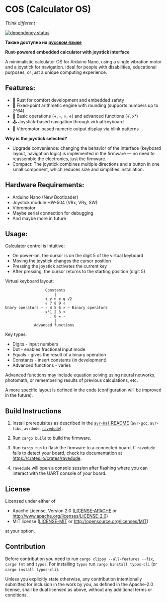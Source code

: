 COS (Calculator OS)
=====

_Think different_

[![dependency status](https://deps.rs/repo/github/suprohub/cos/status.svg)](https://deps.rs/repo/github/suprohub/cos)

**Также доступно на [русском языке](README_RU.md)**

**Rust-powered embedded calculator with joystick interface**

A minimalistic calculator OS for Arduino Nano, using a single vibration motor and a joystick for navigation. Ideal for people with disabilities, educational purposes, or just a unique computing experience.

## Features:
- 🦀 Rust for comfort development and embedded safety
- 🔢 Fixed-point arithmetic engine with rounding (supports numbers up to 2^64)
- 🧮 Basic operations (+, -, ×, ÷) and advanced functions (√, x²)
- 🕹️ Joystick-based navigation through virtual keyboard
- 📳 Vibromotor-based numeric output display via blink patterns

**Why is the joystick selected?**
- Upgrade convenience: changing the behavior of the interface (keyboard layout, navigation logic) is implemented in the firmware — no need to reassemble the electronics, just the firmware.
- Compact: The joystick combines multiple directions and a button in one small component, which reduces size and simplifies installation.

## Hardware Requirements:
- Arduino Nano (New Bootloader)
- Joystick module HW-504 (VRx, VRy, SW)
- Vibromotor
- Maybe serial connection for debugging
- And maybe more in future

## Usage:
Calculator control is intuitive:
- On power-on, the cursor is on the digit 5 of the virtual keyboard
- Moving the joystick changes the cursor position
- Pressing the joystick activates the current key
- After pressing, the cursor returns to the starting position (digit 5)

Virtual keyboard layout:
```
                  Constants
                      |
                  τ γ π e φ √2
                  √ 7 8 9 ÷
Unary operators — - 4 5 6 × — Binary operators
                  x²1 2 3 +
                    . 0 = -
                      |
             Advanced functions
```

Key types:
- Digits - input numbers
- Dot - enables fractional input mode
- Equals - gives the result of a binary operation
- Constants - insert constants (in development)
- Advanced functions - varies

Advanced functions may include equation solving using neural networks, photomath, or remembering results of previous calculations, etc.

A more specific layout is defined in the code (configuration will be improved in the future).


## Build Instructions
1. Install prerequisites as described in the [`avr-hal` README] (`avr-gcc`, `avr-libc`, `avrdude`, [`ravedude`]).

2. Run `cargo build` to build the firmware.

3. Run `cargo run` to flash the firmware to a connected board.  If `ravedude`
   fails to detect your board, check its documentation at
   <https://crates.io/crates/ravedude>.

4. `ravedude` will open a console session after flashing where you can interact
   with the UART console of your board.

[`avr-hal` README]: https://github.com/Rahix/avr-hal#readme
[`ravedude`]: https://crates.io/crates/ravedude

## License
Licensed under either of

 - Apache License, Version 2.0
   ([LICENSE-APACHE](LICENSE-APACHE) or <http://www.apache.org/licenses/LICENSE-2.0>)
 - MIT license
   ([LICENSE-MIT](LICENSE-MIT) or <http://opensource.org/licenses/MIT>)

at your option.

## Contribution
Before contribution you need to run `cargo clippy --all-features --fix`, `cargo fmt` and `typos`.
For installing `typos` run `cargo binstall typos-cli` (or `cargo install typos-cli`).

Unless you explicitly state otherwise, any contribution intentionally submitted
for inclusion in the work by you, as defined in the Apache-2.0 license, shall
be dual licensed as above, without any additional terms or conditions.
